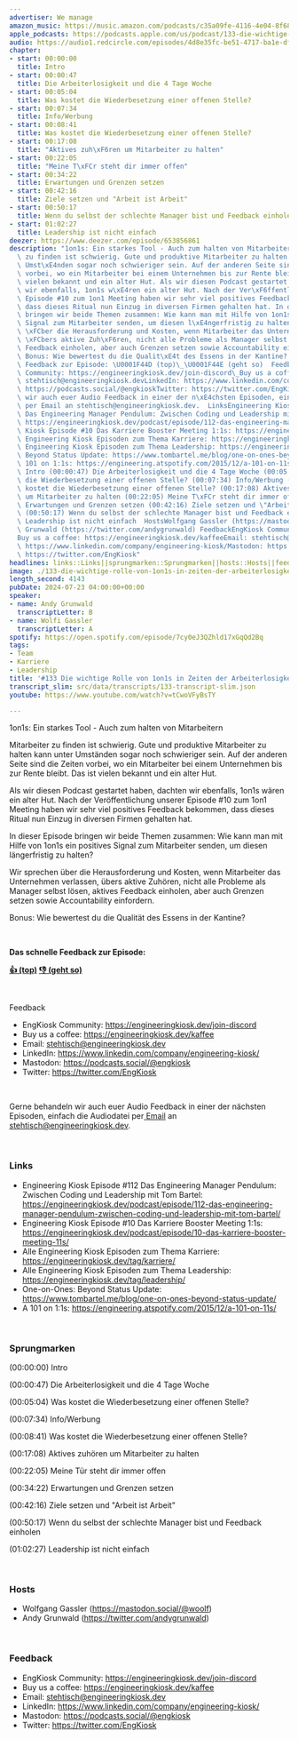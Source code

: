 ```yaml
---
advertiser: We manage
amazon_music: https://music.amazon.com/podcasts/c35a09fe-4116-4e04-8f68-77d61b112e46/episodes/798724d9-f23a-4e68-9410-2d3eefb04085/engineering-kiosk-133-die-wichtige-rolle-von-1on1s-in-zeiten-der-arbeiterlosigkeit
apple_podcasts: https://podcasts.apple.com/us/podcast/133-die-wichtige-rolle-von-1on1s-in-zeiten-der-arbeiterlosigkeit/id1603082924?i=1000663047995&uo=4
audio: https://audio1.redcircle.com/episodes/4d8e35fc-be51-4717-ba1e-df049789f9a0/stream.mp3
chapter:
- start: 00:00:00
  title: Intro
- start: 00:00:47
  title: Die Arbeiterlosigkeit und die 4 Tage Woche
- start: 00:05:04
  title: Was kostet die Wiederbesetzung einer offenen Stelle?
- start: 00:07:34
  title: Info/Werbung
- start: 00:08:41
  title: Was kostet die Wiederbesetzung einer offenen Stelle?
- start: 00:17:08
  title: "Aktives zuh\xF6ren um Mitarbeiter zu halten"
- start: 00:22:05
  title: "Meine T\xFCr steht dir immer offen"
- start: 00:34:22
  title: Erwartungen und Grenzen setzen
- start: 00:42:16
  title: Ziele setzen und "Arbeit ist Arbeit"
- start: 00:50:17
  title: Wenn du selbst der schlechte Manager bist und Feedback einholen
- start: 01:02:27
  title: Leadership ist nicht einfach
deezer: https://www.deezer.com/episode/653856861
description: "1on1s: Ein starkes Tool - Auch zum halten von Mitarbeitern Mitarbeiter\
  \ zu finden ist schwierig. Gute und produktive Mitarbeiter zu halten kann unter\
  \ Umst\xE4nden sogar noch schwieriger sein. Auf der anderen Seite sind die Zeiten\
  \ vorbei, wo ein Mitarbeiter bei einem Unternehmen bis zur Rente bleibt. Das ist\
  \ vielen bekannt und ein alter Hut. Als wir diesen Podcast gestartet haben, dachten\
  \ wir ebenfalls, 1on1s w\xE4ren ein alter Hut. Nach der Ver\xF6ffentlichung unserer\
  \ Episode #10 zum 1on1 Meeting haben wir sehr viel positives Feedback bekommen,\
  \ dass dieses Ritual nun Einzug in diversen Firmen gehalten hat. In dieser Episode\
  \ bringen wir beide Themen zusammen: Wie kann man mit Hilfe von 1on1s ein positives\
  \ Signal zum Mitarbeiter senden, um diesen l\xE4ngerfristig zu halten? Wir sprechen\
  \ \xFCber die Herausforderung und Kosten, wenn Mitarbeiter das Unternehmen verlassen,\
  \ \xFCbers aktive Zuh\xF6ren, nicht alle Probleme als Manager selbst l\xF6sen, aktives\
  \ Feedback einholen, aber auch Grenzen setzen sowie Accountability einfordern.\_\
  \ Bonus: Wie bewertest du die Qualit\xE4t des Essens in der Kantine?  Das schnelle\
  \ Feedback zur Episode: \U0001F44D (top)\_\U0001F44E (geht so)  Feedback EngKiosk\
  \ Community: https://engineeringkiosk.dev/join-discord\_Buy us a coffee: https://engineeringkiosk.dev/kaffeeEmail:\
  \ stehtisch@engineeringkiosk.devLinkedIn: https://www.linkedin.com/company/engineering-kiosk/Mastodon:\
  \ https://podcasts.social/@engkioskTwitter: https://twitter.com/EngKiosk Gerne behandeln\
  \ wir auch euer Audio Feedback in einer der n\xE4chsten Episoden, einfach die Audiodatei\
  \ per Email an stehtisch@engineeringkiosk.dev.  LinksEngineering Kiosk Episode #112\
  \ Das Engineering Manager Pendulum: Zwischen Coding und Leadership mit Tom Bartel:\
  \ https://engineeringkiosk.dev/podcast/episode/112-das-engineering-manager-pendulum-zwischen-coding-und-leadership-mit-tom-bartel/Engineering\
  \ Kiosk Episode #10 Das Karriere Booster Meeting 1:1s: https://engineeringkiosk.dev/podcast/episode/10-das-karriere-booster-meeting-11s/Alle\
  \ Engineering Kiosk Episoden zum Thema Karriere: https://engineeringkiosk.dev/tag/karriere/Alle\
  \ Engineering Kiosk Episoden zum Thema Leadership: https://engineeringkiosk.dev/tag/leadership/One-on-Ones:\
  \ Beyond Status Update: https://www.tombartel.me/blog/one-on-ones-beyond-status-update/A\
  \ 101 on 1:1s: https://engineering.atspotify.com/2015/12/a-101-on-11s/ Sprungmarken(00:00:00)\
  \ Intro (00:00:47) Die Arbeiterlosigkeit und die 4 Tage Woche (00:05:04) Was kostet\
  \ die Wiederbesetzung einer offenen Stelle? (00:07:34) Info/Werbung (00:08:41) Was\
  \ kostet die Wiederbesetzung einer offenen Stelle? (00:17:08) Aktives zuh\xF6ren\
  \ um Mitarbeiter zu halten (00:22:05) Meine T\xFCr steht dir immer offen (00:34:22)\
  \ Erwartungen und Grenzen setzen (00:42:16) Ziele setzen und \"Arbeit ist Arbeit\"\
  \ (00:50:17) Wenn du selbst der schlechte Manager bist und Feedback einholen (01:02:27)\
  \ Leadership ist nicht einfach  HostsWolfgang Gassler (https://mastodon.social/@woolf)Andy\
  \ Grunwald (https://twitter.com/andygrunwald) FeedbackEngKiosk Community: https://engineeringkiosk.dev/join-discord\_\
  Buy us a coffee: https://engineeringkiosk.dev/kaffeeEmail: stehtisch@engineeringkiosk.devLinkedIn:\
  \ https://www.linkedin.com/company/engineering-kiosk/Mastodon: https://podcasts.social/@engkioskTwitter:\
  \ https://twitter.com/EngKiosk"
headlines: links::Links||sprungmarken::Sprungmarken||hosts::Hosts||feedback::Feedback
image: ./133-die-wichtige-rolle-von-1on1s-in-zeiten-der-arbeiterlosigkeit.jpg
length_second: 4143
pubDate: 2024-07-23 04:00:00+00:00
speaker:
- name: Andy Grunwald
  transcriptLetter: B
- name: Wolfi Gassler
  transcriptLetter: A
spotify: https://open.spotify.com/episode/7cy0eJ3QZhld17xGqQd2Bq
tags:
- Team
- Karriere
- Leadership
title: '#133 Die wichtige Rolle von 1on1s in Zeiten der Arbeiterlosigkeit'
transcript_slim: src/data/transcripts/133-transcript-slim.json
youtube: https://www.youtube.com/watch?v=tCwoVFyBsTY

---
```

<p>1on1s: Ein starkes Tool - Auch zum halten von Mitarbeitern</p><p>Mitarbeiter zu finden ist schwierig. Gute und produktive Mitarbeiter zu halten kann unter Umständen sogar noch schwieriger sein. Auf der anderen Seite sind die Zeiten vorbei, wo ein Mitarbeiter bei einem Unternehmen bis zur Rente bleibt. Das ist vielen bekannt und ein alter Hut.</p><p>Als wir diesen Podcast gestartet haben, dachten wir ebenfalls, 1on1s wären ein alter Hut. Nach der Veröffentlichung unserer Episode #10 zum 1on1 Meeting haben wir sehr viel positives Feedback bekommen, dass dieses Ritual nun Einzug in diversen Firmen gehalten hat.</p><p>In dieser Episode bringen wir beide Themen zusammen: Wie kann man mit Hilfe von 1on1s ein positives Signal zum Mitarbeiter senden, um diesen längerfristig zu halten?</p><p>Wir sprechen über die Herausforderung und Kosten, wenn Mitarbeiter das Unternehmen verlassen, übers aktive Zuhören, nicht alle Probleme als Manager selbst lösen, aktives Feedback einholen, aber auch Grenzen setzen sowie Accountability einfordern. </p><p>Bonus: Wie bewertest du die Qualität des Essens in der Kantine?</p><p><br></p><p><strong>Das schnelle Feedback zur Episode:</strong></p><p><a href="https://api.openpodcast.dev/feedback/133/upvote" rel="nofollow"><strong>👍 (top)</strong></a><strong> </strong><a href="https://api.openpodcast.dev/feedback/133/downvote" rel="nofollow"><strong>👎 (geht so)</strong></a></p><p><br></p><p>Feedback</p><ul><li>EngKiosk Community: <a href="https://engineeringkiosk.dev/join-discord">https://engineeringkiosk.dev/join-discord</a> </li><li>Buy us a coffee: <a href="https://engineeringkiosk.dev/kaffee">https://engineeringkiosk.dev/kaffee</a></li><li>Email: <a href="mailto:stehtisch@engineeringkiosk.dev" rel="nofollow">stehtisch@engineeringkiosk.dev</a></li><li>LinkedIn: <a href="https://www.linkedin.com/company/engineering-kiosk/" rel="nofollow">https://www.linkedin.com/company/engineering-kiosk/</a></li><li>Mastodon: <a href="https://podcasts.social/@engkiosk" rel="nofollow">https://podcasts.social/@engkiosk</a></li><li>Twitter: <a href="https://twitter.com/EngKiosk" rel="nofollow">https://twitter.com/EngKiosk</a></li></ul><p><br></p><p>Gerne behandeln wir auch euer Audio Feedback in einer der nächsten Episoden, einfach die Audiodatei per<a href="https://engineeringkiosk.dev/kontakt/"> Email</a> an <a href="mailto:stehtisch@engineeringkiosk.dev" rel="nofollow">stehtisch@engineeringkiosk.dev</a>.</p><p><br></p><h3 id="links">Links</h3><ul><li>Engineering Kiosk Episode #112 Das Engineering Manager Pendulum: Zwischen Coding und Leadership mit Tom Bartel: <a href="https://engineeringkiosk.dev/podcast/episode/112-das-engineering-manager-pendulum-zwischen-coding-und-leadership-mit-tom-bartel/">https://engineeringkiosk.dev/podcast/episode/112-das-engineering-manager-pendulum-zwischen-coding-und-leadership-mit-tom-bartel/</a></li><li>Engineering Kiosk Episode #10 Das Karriere Booster Meeting 1:1s: <a href="https://engineeringkiosk.dev/podcast/episode/10-das-karriere-booster-meeting-11s/">https://engineeringkiosk.dev/podcast/episode/10-das-karriere-booster-meeting-11s/</a></li><li>Alle Engineering Kiosk Episoden zum Thema Karriere: <a href="https://engineeringkiosk.dev/tag/karriere/">https://engineeringkiosk.dev/tag/karriere/</a></li><li>Alle Engineering Kiosk Episoden zum Thema Leadership: <a href="https://engineeringkiosk.dev/tag/leadership/">https://engineeringkiosk.dev/tag/leadership/</a></li><li>One-on-Ones: Beyond Status Update: <a href="https://www.tombartel.me/blog/one-on-ones-beyond-status-update/" rel="nofollow">https://www.tombartel.me/blog/one-on-ones-beyond-status-update/</a></li><li>A 101 on 1:1s: <a href="https://engineering.atspotify.com/2015/12/a-101-on-11s/" rel="nofollow">https://engineering.atspotify.com/2015/12/a-101-on-11s/</a></li></ul><p><br></p><h3 id="sprungmarken">Sprungmarken</h3><p>(00:00:00) Intro</p><p>(00:00:47) Die Arbeiterlosigkeit und die 4 Tage Woche</p><p>(00:05:04) Was kostet die Wiederbesetzung einer offenen Stelle?</p><p>(00:07:34) Info/Werbung</p><p>(00:08:41) Was kostet die Wiederbesetzung einer offenen Stelle?</p><p>(00:17:08) Aktives zuhören um Mitarbeiter zu halten</p><p>(00:22:05) Meine Tür steht dir immer offen</p><p>(00:34:22) Erwartungen und Grenzen setzen</p><p>(00:42:16) Ziele setzen und &#34;Arbeit ist Arbeit&#34;</p><p>(00:50:17) Wenn du selbst der schlechte Manager bist und Feedback einholen</p><p>(01:02:27) Leadership ist nicht einfach</p><p><br></p><h3 id="hosts">Hosts</h3><ul><li>Wolfgang Gassler (<a href="https://mastodon.social/@woolf" rel="nofollow">https://mastodon.social/@woolf</a>)</li><li>Andy Grunwald (<a href="https://twitter.com/andygrunwald" rel="nofollow">https://twitter.com/andygrunwald</a>)</li></ul><p><br></p><h3 id="feedback">Feedback</h3><ul><li>EngKiosk Community: <a href="https://engineeringkiosk.dev/join-discord">https://engineeringkiosk.dev/join-discord</a> </li><li>Buy us a coffee: <a href="https://engineeringkiosk.dev/kaffee">https://engineeringkiosk.dev/kaffee</a></li><li>Email: <a href="mailto:stehtisch@engineeringkiosk.dev" rel="nofollow">stehtisch@engineeringkiosk.dev</a></li><li>LinkedIn: <a href="https://www.linkedin.com/company/engineering-kiosk/" rel="nofollow">https://www.linkedin.com/company/engineering-kiosk/</a></li><li>Mastodon: <a href="https://podcasts.social/@engkiosk" rel="nofollow">https://podcasts.social/@engkiosk</a></li><li>Twitter: <a href="https://twitter.com/EngKiosk" rel="nofollow">https://twitter.com/EngKiosk</a></li></ul>